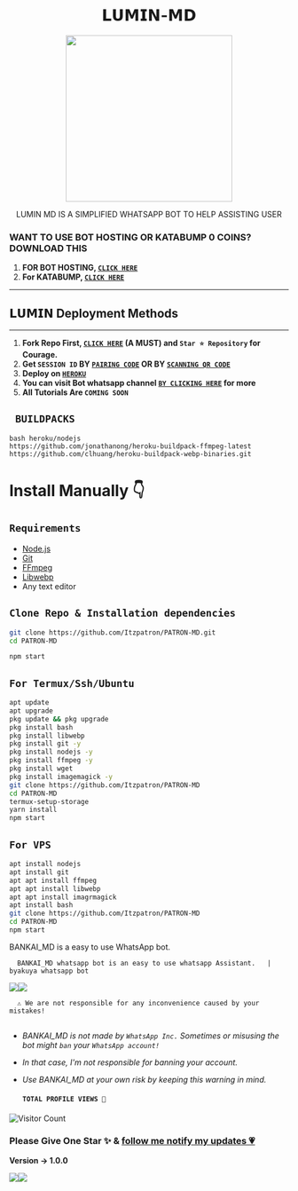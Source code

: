<h1 align="center">𝗟𝗨𝗠𝗜𝗡-𝗠𝗗<br></h1>
<p align="center">
<img src="https://i.imgur.com/QNvEMVB.jpeg" height="300" />
</p>

<p align="center">
LUMIN MD IS A SIMPLIFIED WHATSAPP BOT TO HELP ASSISTING USER


### WANT TO USE BOT HOSTING OR KATABUMP 0 COINS? DOWNLOAD THIS
 
 1.  **FOR BOT HOSTING, [`CLICK HERE`](https://bot-hosting.net/)**
 2.  **For KATABUMP, [`CLICK HERE`](https://katabump.com/en/)**

------


## 𝗟𝗨𝗠𝗜𝗡 Deployment Methods
---
1.  **Fork Repo First, [`CLICK HERE`](https://github.com/Awesome-DC/LUMIN-MD.git) (A MUST) and `Star ⭐ Repository` for Courage.**
2.  **Get `SESSION ID` BY [`PAIRING CODE`](https://bankai-renew.onrender.com) 
 OR BY [`SCANNING QR CODE`](https://bankai-renew.onrender.com/wasiqr)** 
3. **Deploy on [`HEROKU`](https://dashboard.heroku.com/new?template=https://github.com/Awesome-DC/BANKAI_MD)**
8. **You can visit Bot whatsapp channel [`BY CLICKING HERE`](https://whatsapp.com/channel/0Z) for more**
9. **All Tutorials Are `COMING SOON`**

## ` BUILDPACKS`

```
bash heroku/nodejs
https://github.com/jonathanong/heroku-buildpack-ffmpeg-latest
https://github.com/clhuang/heroku-buildpack-webp-binaries.git
```


# Install Manually 👇
## `Requirements`
* [Node.js](https://nodejs.org/en/)
* [Git](https://git-scm.com/downloads)
* [FFmpeg](https://github.com/BtbN/FFmpeg-Builds/releases/download/autobuild-2020-12-08-13-03/ffmpeg-n4.3.1-26-gca55240b8c-win64-gpl-4.3.zip)
* [Libwebp](https://developers.google.com/speed/webp/download)
* Any text editor
## `Clone Repo & Installation dependencies`
```bash
git clone https://github.com/Itzpatron/PATRON-MD.git
cd PATRON-MD

npm start
```
## `For Termux/Ssh/Ubuntu`
```bash
apt update
apt upgrade
pkg update && pkg upgrade
pkg install bash
pkg install libwebp
pkg install git -y
pkg install nodejs -y 
pkg install ffmpeg -y 
pkg install wget
pkg install imagemagick -y
git clone https://github.com/Itzpatron/PATRON-MD
cd PATRON-MD
termux-setup-storage
yarn install
npm start
```
## `For VPS`
```bash
apt install nodejs 
apt install git 
apt apt install ffmpeg 
apt apt install libwebp 
apt apt install imagrmagick
apt install bash
git clone https://github.com/Itzpatron/PATRON-MD
cd PATRON-MD
npm start
```




BANKAI_MD is a easy to use WhatsApp bot. 

      BANKAI_MD whatsapp bot is an easy to use whatsapp Assistant.   |  byakuya whatsapp bot

  <a><img src='https://i.imgur.com/LyHic3i.gif'/></a><a><img src='https://i.imgur.com/LyHic3i.gif'/></a>

      ⚠️ We are not responsible for any inconvenience caused by your mistakes!
  
## 

- *BANKAI_MD is not made by `WhatsApp Inc.` Sometimes or misusing the bot might `ban` your `WhatsApp account!`*
- *In that case, I'm not responsible for banning your account.*
- *Use BANKAI_MD at your own risk by keeping this warning in mind.*
  
  #### ```TOTAL PROFILE VIEWS 🧚```
![Visitor Count](https://profile-counter.glitch.me/Awesome-DC/count.svg)


### Please Give One Star ✨ & [follow me notify my updates 💗](https://github.com/Awesome-DC)
<b>Version -> 1.0.0</b>

<a><img src='https://i.imgur.com/LyHic3i.gif'/></a><a><img src='https://i.imgur.com/LyHic3i.gif'/></a>
